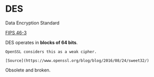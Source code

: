 # DES

Data Encryption Standard

[FIPS 46-3](https://csrc.nist.gov/pubs/fips/46-3/final)

DES operates in **blocks of 64 bits**.

~~~admonish warning
OpenSSL considers this as a weak cipher.

[Source](https://www.openssl.org/blog/blog/2016/08/24/sweet32/)
~~~

Obsolete and broken.
